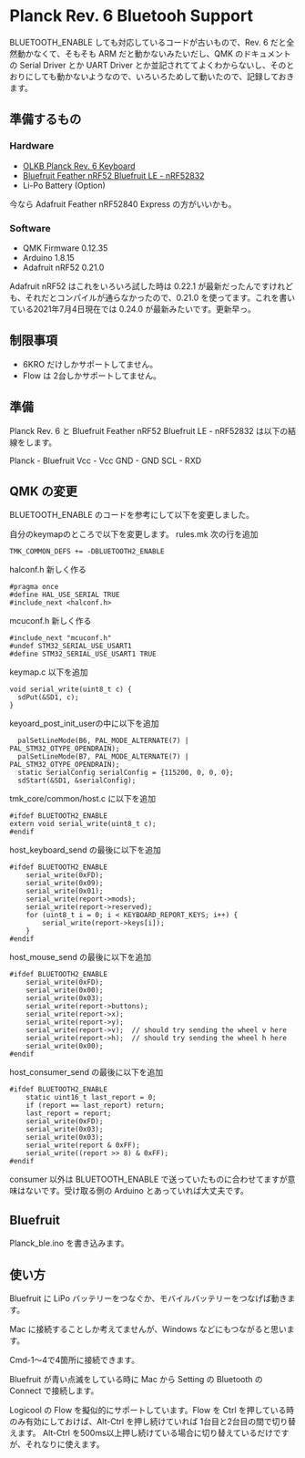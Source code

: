 # Planck Rev. 6 Bluetooh Support

BLUETOOTH_ENABLE しても対応しているコードが古いもので、Rev. 6 だと全然動かなくて、そもそも ARM だと動かないみたいだし、QMK のドキュメントの Serial Driver とか UART Driver とか並記されててよくわからないし、そのとおりにしても動かないようなので、いろいろためして動いたので、記録しておきます。

## 準備するもの

### Hardware

- [OLKB Planck Rev. 6 Keyboard](https://drop.com/buy/planck-mechanical-keyboard)
- [Bluefruit Feather nRF52 Bluefruit LE - nRF52832](https://www.adafruit.com/product/3406)
- Li-Po Battery (Option)

今なら Adafruit Feather nRF52840 Express の方がいいかも。

### Software

- QMK Firmware 0.12.35
- Arduino 1.8.15
- Adafruit nRF52 0.21.0

Adafruit nRF52 はこれをいろいろ試した時は 0.22.1 が最新だったんですけれども、それだとコンパイルが通らなかったので、0.21.0 を使ってます。これを書いている2021年7月4日現在では 0.24.0 が最新みたいです。更新早っ。

## 制限事項

- 6KRO だけしかサポートしてません。
- Flow は 2台しかサポートしてません。

## 準備

Planck Rev. 6 と Bluefruit Feather nRF52 Bluefruit LE - nRF52832 は以下の結線をします。

Planck - Bluefruit
Vcc - Vcc
GND - GND
SCL - RXD

## QMK の変更

BLUETOOTH_ENABLE のコードを参考にして以下を変更しました。

自分のkeymapのところで以下を変更します。
rules.mk
次の行を追加
```
TMK_COMMON_DEFS += -DBLUETOOTH2_ENABLE
```

halconf.h 新しく作る
```
#pragma once
#define HAL_USE_SERIAL TRUE
#include_next <halconf.h>
```

mcuconf.h 新しく作る
```
#include_next "mcuconf.h"
#undef STM32_SERIAL_USE_USART1
#define STM32_SERIAL_USE_USART1 TRUE
```

keymap.c
以下を追加
```
void serial_write(uint8_t c) {
  sdPut(&SD1, c);
}
```
keyoard_post_init_userの中に以下を追加
```
  palSetLineMode(B6, PAL_MODE_ALTERNATE(7) | PAL_STM32_OTYPE_OPENDRAIN);
  palSetLineMode(B7, PAL_MODE_ALTERNATE(7) | PAL_STM32_OTYPE_OPENDRAIN);
  static SerialConfig serialConfig = {115200, 0, 0, 0};
  sdStart(&SD1, &serialConfig);
```

tmk_core/common/host.c に以下を追加
```
#ifdef BLUETOOTH2_ENABLE
extern void serial_write(uint8_t c);
#endif
```
host_keyboard_send の最後に以下を追加
```
#ifdef BLUETOOTH2_ENABLE
    serial_write(0xFD);
    serial_write(0x09);
    serial_write(0x01);
    serial_write(report->mods);
    serial_write(report->reserved);
    for (uint8_t i = 0; i < KEYBOARD_REPORT_KEYS; i++) {
        serial_write(report->keys[i]);
    }
#endif
```
host_mouse_send の最後に以下を追加
```
#ifdef BLUETOOTH2_ENABLE
    serial_write(0xFD);
    serial_write(0x00);
    serial_write(0x03);
    serial_write(report->buttons);
    serial_write(report->x);
    serial_write(report->y);
    serial_write(report->v);  // should try sending the wheel v here
    serial_write(report->h);  // should try sending the wheel h here
    serial_write(0x00);
#endif
```
host_consumer_send の最後に以下を追加
```
#ifdef BLUETOOTH2_ENABLE
    static uint16_t last_report = 0;
    if (report == last_report) return;
    last_report = report;
    serial_write(0xFD);
    serial_write(0x03);
    serial_write(0x03);
    serial_write(report & 0xFF);
    serial_write((report >> 8) & 0xFF);
#endif
```
consumer 以外は BLUETOOTH_ENABLE で送っていたものに合わせてますが意味はないです。受け取る側の Arduino とあっていれば大丈夫です。

## Bluefruit

Planck_ble.ino を書き込みます。

## 使い方
Bluefruit に LiPo バッテリーをつなぐか、モバイルバッテリーをつなげば動きます。

Mac に接続することしか考えてませんが、Windows などにもつながると思います。

Cmd-1〜4で4箇所に接続できます。

Bluefruit が青い点滅をしている時に Mac から Setting の Bluetooth の Connect で接続します。

Logicool の Flow を擬似的にサポートしています。Flow を Ctrl を押している時のみ有効にしておけば、Alt-Ctrl を押し続けていれば 1台目と2台目の間で切り替えます。
Alt-Ctrl を500ms以上押し続けている場合に切り替えているだけですが、それなりに使えます。

